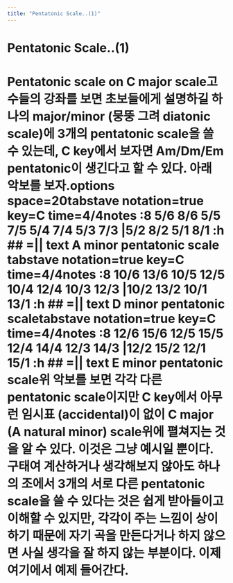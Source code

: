 ```yaml
---
title: "Pentatonic Scale..(1)"
---
```

# Pentatonic Scale..(1)

# Pentatonic scale on C major scale고수들의 강좌를 보면 초보들에게 설명하길 하나의 major/minor (뭉뚱 그려 diatonic scale)에 3개의 pentatonic scale을 쓸 수 있는데, C key에서 보자면 Am/Dm/Em pentatonic이 생긴다고 할 수 있다. 아래 악보를 보자.options space=20tabstave notation=true key=C time=4/4notes :8 5/6 8/6 5/5 7/5 5/4 7/4 5/3 7/3 |5/2 8/2 5/1 8/1 :h ## =|| text A minor pentatonic scale tabstave notation=true key=C time=4/4notes :8 10/6 13/6 10/5 12/5 10/4 12/4 10/3 12/3 |10/2 13/2 10/1 13/1 :h ## =|| text D minor pentatonic scaletabstave notation=true key=C time=4/4notes :8 12/6 15/6 12/5 15/5 12/4 14/4 12/3 14/3 |12/2 15/2 12/1 15/1 :h ## =|| text E minor pentatonic scale위 악보를 보면 각각 다른 pentatonic scale이지만 C key에서 아무런 임시표 (accidental)이 없이 C major (A natural minor) scale위에 펼쳐지는 것을 알 수 있다. 이것은 그냥 예시일 뿐이다. 구태여 계산하거나 생각해보지 않아도 하나의 조에서 3개의 서로 다른 pentatonic scale을 쓸 수 있다는 것은 쉽게 받아들이고 이해할 수 있지만, 각각이 주는 느낌이 상이하기 때문에 자기 곡을 만든다거나 하지 않으면 사실 생각을 잘 하지 않는 부분이다. 이제 여기에서 예제 들어간다.

